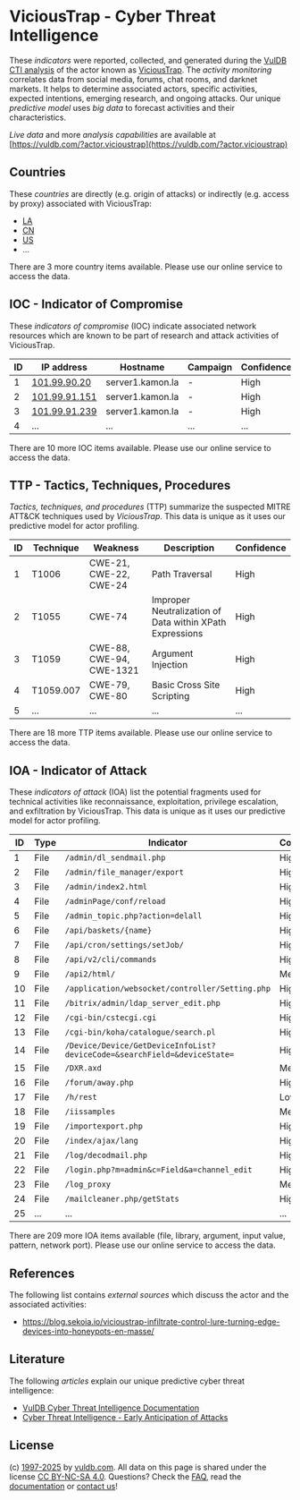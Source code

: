 # ViciousTrap - Cyber Threat Intelligence

These _indicators_ were reported, collected, and generated during the [VulDB CTI analysis](https://vuldb.com/?kb.cti) of the actor known as [ViciousTrap](https://vuldb.com/?actor.vicioustrap). The _activity monitoring_ correlates data from social media, forums, chat rooms, and darknet markets. It helps to determine associated actors, specific activities, expected intentions, emerging research, and ongoing attacks. Our unique _predictive model_ uses _big data_ to forecast activities and their characteristics.

_Live data_ and more _analysis capabilities_ are available at [https://vuldb.com/?actor.vicioustrap](https://vuldb.com/?actor.vicioustrap)

## Countries

These _countries_ are directly (e.g. origin of attacks) or indirectly (e.g. access by proxy) associated with ViciousTrap:

* [LA](https://vuldb.com/?country.la)
* [CN](https://vuldb.com/?country.cn)
* [US](https://vuldb.com/?country.us)
* ...

There are 3 more country items available. Please use our online service to access the data.

## IOC - Indicator of Compromise

These _indicators of compromise_ (IOC) indicate associated network resources which are known to be part of research and attack activities of ViciousTrap.

ID | IP address | Hostname | Campaign | Confidence
-- | ---------- | -------- | -------- | ----------
1 | [101.99.90.20](https://vuldb.com/?ip.101.99.90.20) | server1.kamon.la | - | High
2 | [101.99.91.151](https://vuldb.com/?ip.101.99.91.151) | server1.kamon.la | - | High
3 | [101.99.91.239](https://vuldb.com/?ip.101.99.91.239) | server1.kamon.la | - | High
4 | ... | ... | ... | ...

There are 10 more IOC items available. Please use our online service to access the data.

## TTP - Tactics, Techniques, Procedures

_Tactics, techniques, and procedures_ (TTP) summarize the suspected MITRE ATT&CK techniques used by _ViciousTrap_. This data is unique as it uses our predictive model for actor profiling.

ID | Technique | Weakness | Description | Confidence
-- | --------- | -------- | ----------- | ----------
1 | T1006 | CWE-21, CWE-22, CWE-24 | Path Traversal | High
2 | T1055 | CWE-74 | Improper Neutralization of Data within XPath Expressions | High
3 | T1059 | CWE-88, CWE-94, CWE-1321 | Argument Injection | High
4 | T1059.007 | CWE-79, CWE-80 | Basic Cross Site Scripting | High
5 | ... | ... | ... | ...

There are 18 more TTP items available. Please use our online service to access the data.

## IOA - Indicator of Attack

These _indicators of attack_ (IOA) list the potential fragments used for technical activities like reconnaissance, exploitation, privilege escalation, and exfiltration by ViciousTrap. This data is unique as it uses our predictive model for actor profiling.

ID | Type | Indicator | Confidence
-- | ---- | --------- | ----------
1 | File | `/admin/dl_sendmail.php` | High
2 | File | `/admin/file_manager/export` | High
3 | File | `/admin/index2.html` | High
4 | File | `/adminPage/conf/reload` | High
5 | File | `/admin_topic.php?action=delall` | High
6 | File | `/api/baskets/{name}` | High
7 | File | `/api/cron/settings/setJob/` | High
8 | File | `/api/v2/cli/commands` | High
9 | File | `/api2/html/` | Medium
10 | File | `/application/websocket/controller/Setting.php` | High
11 | File | `/bitrix/admin/ldap_server_edit.php` | High
12 | File | `/cgi-bin/cstecgi.cgi` | High
13 | File | `/cgi-bin/koha/catalogue/search.pl` | High
14 | File | `/Device/Device/GetDeviceInfoList?deviceCode=&searchField=&deviceState=` | High
15 | File | `/DXR.axd` | Medium
16 | File | `/forum/away.php` | High
17 | File | `/h/rest` | Low
18 | File | `/iissamples` | Medium
19 | File | `/importexport.php` | High
20 | File | `/index/ajax/lang` | High
21 | File | `/log/decodmail.php` | High
22 | File | `/login.php?m=admin&c=Field&a=channel_edit` | High
23 | File | `/log_proxy` | Medium
24 | File | `/mailcleaner.php/getStats` | High
25 | ... | ... | ...

There are 209 more IOA items available (file, library, argument, input value, pattern, network port). Please use our online service to access the data.

## References

The following list contains _external sources_ which discuss the actor and the associated activities:

* https://blog.sekoia.io/vicioustrap-infiltrate-control-lure-turning-edge-devices-into-honeypots-en-masse/

## Literature

The following _articles_ explain our unique predictive cyber threat intelligence:

* [VulDB Cyber Threat Intelligence Documentation](https://vuldb.com/?kb.cti)
* [Cyber Threat Intelligence - Early Anticipation of Attacks](https://www.scip.ch/en/?labs.20201022)

## License

(c) [1997-2025](https://vuldb.com/?kb.changelog) by [vuldb.com](https://vuldb.com/?kb.about). All data on this page is shared under the license [CC BY-NC-SA 4.0](https://creativecommons.org/licenses/by-nc-sa/4.0/). Questions? Check the [FAQ](https://vuldb.com/?kb.faq), read the [documentation](https://vuldb.com/?kb) or [contact us](https://vuldb.com/?contact)!
